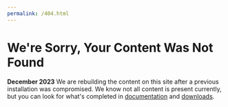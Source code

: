 ```yaml
---
permalink: /404.html
---
```


# We're Sorry, Your Content Was Not Found

**December 2023** We are rebuilding the content on this site after a previous installation was compromised. We know not all content is present currently, but you can look for what's completed in [documentation](/documentation) and [downloads](/downloads). 
